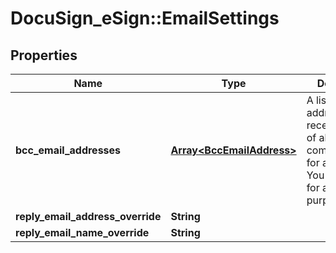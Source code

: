 # DocuSign_eSign::EmailSettings

## Properties
Name | Type | Description | Notes
------------ | ------------- | ------------- | -------------
**bcc_email_addresses** | [**Array&lt;BccEmailAddress&gt;**](BccEmailAddress.md) | A list of email addresses that receive a copy of all email communications for an envelope. You can use this for archiving purposes. | [optional] 
**reply_email_address_override** | **String** |  | [optional] 
**reply_email_name_override** | **String** |  | [optional] 


